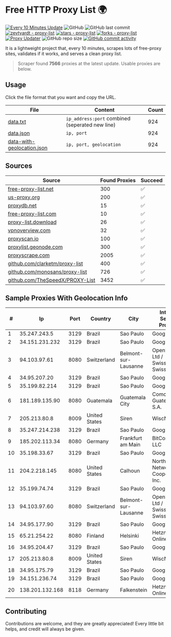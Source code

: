 
# Free HTTP Proxy List 🌍

[![Every 10 Minutes Update](https://github.com/mertguvencli/http-proxy-list/actions/workflows/main.yml/badge.svg?branch=main)](https://github.com/mertguvencli/http-proxy-list/actions/workflows/main.yml)
![GitHub](https://img.shields.io/github/license/mertguvencli/http-proxy-list)
![GitHub last commit](https://img.shields.io/github/last-commit/mertguvencli/http-proxy-list)
[![zevtyardt - proxy-list](https://img.shields.io/static/v1?label=zevtyardt&message=proxy-list&color=blue&logo=github)](https://github.com/zevtyardt/proxy-list "Go to GitHub repo")
[![stars - proxy-list](https://img.shields.io/github/stars/zevtyardt/proxy-list?style=social)](https://github.com/zevtyardt/proxy-list)
[![forks - proxy-list](https://img.shields.io/github/forks/zevtyardt/proxy-list?style=social)](https://github.com/zevtyardt/proxy-list)
[![Proxy Updater](https://github.com/zevtyardt/proxy-list/workflows/Proxy%20Updater/badge.svg)](https://github.com/zevtyardt/proxy-list/actions?query=workflow:"Proxy+Updater")
![GitHub repo size](https://img.shields.io/github/repo-size/zevtyardt/proxy-list)
[![GitHub commit activity](https://img.shields.io/github/commit-activity/m/zevtyardt/proxy-list?logo=commits)](https://github.com/zevtyardt/proxy-list/commits/main)

It is a lightweight project that, every 10 minutes, scrapes lots of free-proxy sites, validates if it works, and serves a clean proxy list.

> Scraper found **7566** proxies at the latest update. Usable proxies are below.

## Usage

Click the file format that you want and copy the URL.

|File|Content|Count|
|----|-------|-----|
|[data.txt](https://raw.githubusercontent.com/mertguvencli/http-proxy-list/main/proxy-list/data.txt)|`ip_address:port` combined (seperated new line)|924|
|[data.json](https://raw.githubusercontent.com/mertguvencli/http-proxy-list/main/proxy-list/data.json)|`ip, port`|924|
|[data-with-geolocation.json](https://raw.githubusercontent.com/mertguvencli/http-proxy-list/main/proxy-list/data-with-geolocation.json)|`ip, port, geolocation`|924|

## Sources

|Source|Found Proxies|Succeed|
|------|-------------|-------|
|[free-proxy-list.net](https://free-proxy-list.net)|300|✅|
|[us-proxy.org](https://www.us-proxy.org)|200|✅|
|[proxydb.net](http://proxydb.net)|15|✅|
|[free-proxy-list.com](https://free-proxy-list.com/?page=&port=&type%5B%5D=http&type%5B%5D=https&up_time=0&search=Search)|10|✅|
|[proxy-list.download](https://www.proxy-list.download/HTTP)|26|✅|
|[vpnoverview.com](https://vpnoverview.com/privacy/anonymous-browsing/free-proxy-servers)|32|✅|
|[proxyscan.io](https://www.proxyscan.io)|100|✅|
|[proxylist.geonode.com](https://proxylist.geonode.com/api/proxy-list?limit=300&page=1&sort_by=lastChecked&sort_type=desc&protocols=http,https)|300|✅|
|[proxyscrape.com](https://api.proxyscrape.com/v2/?request=displayproxies&protocol=http&timeout=10000&country=all&ssl=all&anonymity=all)|2005|✅|
|[github.com/clarketm/proxy-list](https://raw.githubusercontent.com/clarketm/proxy-list/master/proxy-list-raw.txt)|400|✅|
|[github.com/monosans/proxy-list](https://raw.githubusercontent.com/monosans/proxy-list/main/proxies/http.txt)|726|✅|
|[github.com/TheSpeedX/PROXY-List](https://raw.githubusercontent.com/TheSpeedX/PROXY-List/master/http.txt)|3452|✅|


## Sample Proxies With Geolocation Info

|#|Ip|Port|Country|City|Internet Service Provider|
|-|--|----|-------|----|-------------------------|
|1|35.247.243.5|3129|Brazil|Sao Paulo|Google LLC|
|2|34.151.231.232|3129|Brazil|Sao Paulo|Google LLC|
|3|94.103.97.61|8080|Switzerland|Belmont-sur-Lausanne|OpenBusiness Ltd / SwissCenter / SwissLink|
|4|34.95.207.20|3129|Brazil|Sao Paulo|Google LLC|
|5|35.199.82.214|3129|Brazil|Sao Paulo|Google LLC|
|6|181.189.135.90|8080|Guatemala|Guatemala City|Comcel Guatemala S.A.|
|7|205.213.80.8|8009|United States|Siren|WiscNet|
|8|35.247.214.238|3129|Brazil|Sao Paulo|Google LLC|
|9|185.202.113.34|8080|Germany|Frankfurt am Main|BitCommand LLC|
|10|35.198.33.67|3129|Brazil|Sao Paulo|Google LLC|
|11|204.2.218.145|8080|United States|Calhoun|North Georgia Network Cooperative, Inc.|
|12|35.199.74.74|3129|Brazil|Sao Paulo|Google LLC|
|13|94.103.97.60|8080|Switzerland|Belmont-sur-Lausanne|OpenBusiness Ltd / SwissCenter / SwissLink|
|14|34.95.177.90|3129|Brazil|Sao Paulo|Google LLC|
|15|65.21.254.22|8080|Finland|Helsinki|Hetzner Online GmbH|
|16|34.95.204.47|3129|Brazil|Sao Paulo|Google LLC|
|17|205.213.80.8|8009|United States|Siren|WiscNet|
|18|34.95.175.79|3129|Brazil|Sao Paulo|Google LLC|
|19|34.151.236.74|3129|Brazil|Sao Paulo|Google LLC|
|20|138.201.132.168|8118|Germany|Falkenstein|Hetzner Online GmbH|



## Contributing

Contributions are welcome, and they are greatly appreciated! Every
little bit helps, and credit will always be given.

